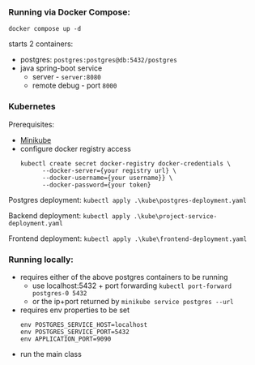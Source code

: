 ### Running via Docker Compose:

`docker compose up -d`

starts 2 containers:
* postgres: `postgres:postgres@db:5432/postgres`
* java spring-boot service
  * server - `server:8080`
  * remote debug - port `8000`

### Kubernetes

Prerequisites:
* [Minikube](https://minikube.sigs.k8s.io/docs/start) 
* configure docker registry access 
  ```
  kubectl create secret docker-registry docker-credentials \
        --docker-server={your registry url} \
        --docker-username={your username}} \
        --docker-password={your token}
  ```

Postgres deployment: `kubectl apply .\kube\postgres-deployment.yaml`

Backend deployment: `kubectl apply .\kube\project-service-deployment.yaml`

Frontend deployment: `kubectl apply .\kube\frontend-deployment.yaml`

### Running locally:

* requires either of the above postgres containers to be running
  * use localhost:5432 + port forwarding `kubectl port-forward postgres-0 5432`
  * or the ip+port returned by `minikube service postgres --url`
* requires env properties to be set
  ```
  env POSTGRES_SERVICE_HOST=localhost
  env POSTGRES_SERVICE_PORT=5432
  env APPLICATION_PORT=9090
  ```
* run the main class
